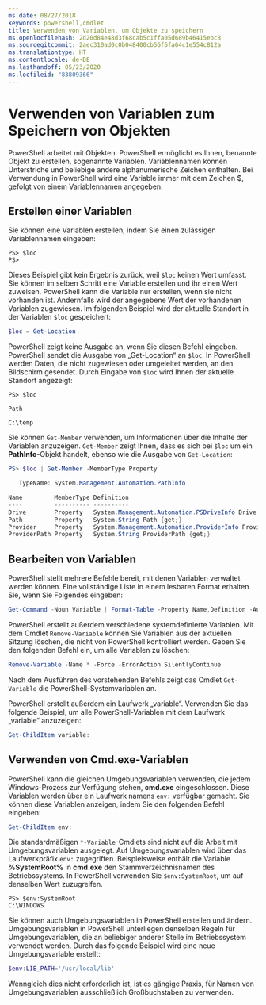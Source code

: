 ```yaml
---
ms.date: 08/27/2018
keywords: powershell,cmdlet
title: Verwenden von Variablen, um Objekte zu speichern
ms.openlocfilehash: 2d20d84e48d3f68cab5c1ffa05d689b46415ebc8
ms.sourcegitcommit: 2aec310ad0c0b048400cb56f6fa64c1e554c812a
ms.translationtype: HT
ms.contentlocale: de-DE
ms.lasthandoff: 05/23/2020
ms.locfileid: "83809366"
---
```

# <a name="using-variables-to-store-objects"></a>Verwenden von Variablen zum Speichern von Objekten

PowerShell arbeitet mit Objekten. PowerShell ermöglicht es Ihnen, benannte Objekt zu erstellen, sogenannte Variablen.
Variablennamen können Unterstriche und beliebige andere alphanumerische Zeichen enthalten. Bei Verwendung in PowerShell wird eine Variable immer mit dem Zeichen \$, gefolgt von einem Variablennamen angegeben.

## <a name="creating-a-variable"></a>Erstellen einer Variablen

Sie können eine Variablen erstellen, indem Sie einen zulässigen Variablennamen eingeben:

```
PS> $loc
PS>
```

Dieses Beispiel gibt kein Ergebnis zurück, weil `$loc` keinen Wert umfasst. Sie können im selben Schritt eine Variable erstellen und ihr einen Wert zuweisen. PowerShell kann die Variable nur erstellen, wenn sie nicht vorhanden ist.
Andernfalls wird der angegebene Wert der vorhandenen Variablen zugewiesen. Im folgenden Beispiel wird der aktuelle Standort in der Variablen `$loc` gespeichert:

```powershell
$loc = Get-Location
```

PowerShell zeigt keine Ausgabe an, wenn Sie diesen Befehl eingeben. PowerShell sendet die Ausgabe von „Get-Location“ an `$loc`. In PowerShell werden Daten, die nicht zugewiesen oder umgeleitet werden, an den Bildschirm gesendet. Durch Eingabe von `$loc` wird Ihnen der aktuelle Standort angezeigt:

```
PS> $loc

Path
----
C:\temp
```

Sie können `Get-Member` verwenden, um Informationen über die Inhalte der Variablen anzuzeigen. `Get-Member` zeigt Ihnen, dass es sich bei `$loc` um ein **PathInfo**-Objekt handelt, ebenso wie die Ausgabe von `Get-Location`:

```powershell
PS> $loc | Get-Member -MemberType Property

   TypeName: System.Management.Automation.PathInfo

Name         MemberType Definition
----         ---------- ----------
Drive        Property   System.Management.Automation.PSDriveInfo Drive {get;}
Path         Property   System.String Path {get;}
Provider     Property   System.Management.Automation.ProviderInfo Provider {...
ProviderPath Property   System.String ProviderPath {get;}
```

## <a name="manipulating-variables"></a>Bearbeiten von Variablen

PowerShell stellt mehrere Befehle bereit, mit denen Variablen verwaltet werden können. Eine vollständige Liste in einem lesbaren Format erhalten Sie, wenn Sie Folgendes eingeben:

```powershell
Get-Command -Noun Variable | Format-Table -Property Name,Definition -AutoSize -Wrap
```

PowerShell erstellt außerdem verschiedene systemdefinierte Variablen. Mit dem Cmdlet `Remove-Variable` können Sie Variablen aus der aktuellen Sitzung löschen, die nicht von PowerShell kontrolliert werden. Geben Sie den folgenden Befehl ein, um alle Variablen zu löschen:

```powershell
Remove-Variable -Name * -Force -ErrorAction SilentlyContinue
```

Nach dem Ausführen des vorstehenden Befehls zeigt das Cmdlet `Get-Variable` die PowerShell-Systemvariablen an.

PowerShell erstellt außerdem ein Laufwerk „variable“. Verwenden Sie das folgende Beispiel, um alle PowerShell-Variablen mit dem Laufwerk „variable“ anzuzeigen:

```powershell
Get-ChildItem variable:
```

## <a name="using-cmdexe-variables"></a>Verwenden von Cmd.exe-Variablen

PowerShell kann die gleichen Umgebungsvariablen verwenden, die jedem Windows-Prozess zur Verfügung stehen, **cmd.exe** eingeschlossen. Diese Variablen werden über ein Laufwerk namens `env:` verfügbar gemacht. Sie können diese Variablen anzeigen, indem Sie den folgenden Befehl eingeben:

```powershell
Get-ChildItem env:
```

Die standardmäßigen `*-Variable`-Cmdlets sind nicht auf die Arbeit mit Umgebungsvariablen ausgelegt. Auf Umgebungsvariablen wird über das Laufwerkpräfix `env:` zugegriffen. Beispielsweise enthält die Variable **%SystemRoot%** in **cmd.exe** den Stammverzeichnisnamen des Betriebssystems. In PowerShell verwenden Sie `$env:SystemRoot`, um auf denselben Wert zuzugreifen.

```
PS> $env:SystemRoot
C:\WINDOWS
```

Sie können auch Umgebungsvariablen in PowerShell erstellen und ändern. Umgebungsvariablen in PowerShell unterliegen denselben Regeln für Umgebungsvariablen, die an beliebiger anderer Stelle im Betriebssystem verwendet werden. Durch das folgende Beispiel wird eine neue Umgebungsvariable erstellt:

```powershell
$env:LIB_PATH='/usr/local/lib'
```

Wenngleich dies nicht erforderlich ist, ist es gängige Praxis, für Namen von Umgebungsvariablen ausschließlich Großbuchstaben zu verwenden.
